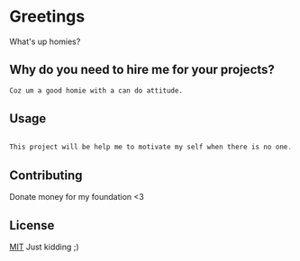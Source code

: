 # Greetings

What's up homies?

## Why do you need to hire me for your projects?

```bash
Coz um a good homie with a can do attitude.
```

## Usage

```java

This project will be help me to motivate my self when there is no one. Thanks in advance niggas. c yaaa. believe in magicc <3

```

## Contributing
Donate money for my foundation <3

## License

[MIT](https://choosealicense.com/licenses/mit/) Just kidding ;)
